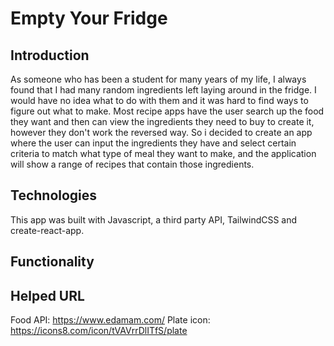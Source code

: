 # Empty Your Fridge

## Introduction

As someone who has been a student for many years of my life, I always found that I had many random ingredients left laying around in the fridge. I would have no idea what to do with them and it was hard to find ways to figure out what to make. Most recipe apps have the user search up the food they want and then can view the ingredients they need to buy to create it, however they don't work the reversed way. So i decided to create an app where the user can input the ingredients they have and select certain criteria to match what type of meal they want to make, and the application will show a range of recipes that contain those ingredients.

## Technologies

This app was built with Javascript, a third party API, TailwindCSS and create-react-app.

## Functionality

## Helped URL

Food API: https://www.edamam.com/
Plate icon: https://icons8.com/icon/tVAVrrDlITfS/plate
